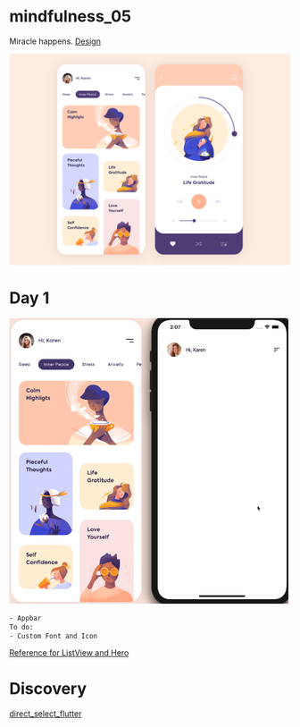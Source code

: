 # mindfulness_05



Miracle happens. <a href="https://dribbble.com/shots/7424303-Mobile-App-Mindfulness">Design</a>

<img src ="design/mindfulness_05.png">



# Day 1

<img src ="process/day1.gif" width ="500">

    - Appbar
    To do:
    - Custom Font and Icon
<a href="https://www.youtube.com/watch?v=lrMCjIYpnjg&t=442s">Reference for ListView and Hero</a>


# Discovery
<a href="https://pub.dev/packages/direct_select_flutter">direct_select_flutter</a>
